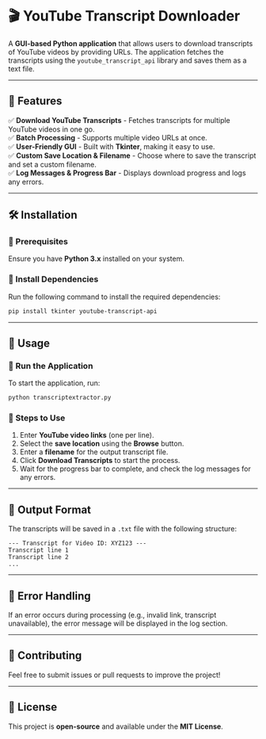 # 🎬 YouTube Transcript Downloader

A **GUI-based Python application** that allows users to download transcripts of YouTube videos by providing URLs. The application fetches the transcripts using the `youtube_transcript_api` library and saves them as a text file.

---

## 🚀 Features

✅ **Download YouTube Transcripts** - Fetches transcripts for multiple YouTube videos in one go.  
✅ **Batch Processing** - Supports multiple video URLs at once.  
✅ **User-Friendly GUI** - Built with **Tkinter**, making it easy to use.  
✅ **Custom Save Location & Filename** - Choose where to save the transcript and set a custom filename.  
✅ **Log Messages & Progress Bar** - Displays download progress and logs any errors.  

---

## 🛠️ Installation

### **🔹 Prerequisites**
Ensure you have **Python 3.x** installed on your system.

### **🔹 Install Dependencies**
Run the following command to install the required dependencies:

```bash
pip install tkinter youtube-transcript-api
```

---

## 📌 Usage

### **🔹 Run the Application**
To start the application, run:

```bash
python transcriptextractor.py
```

### **🔹 Steps to Use**
1. Enter **YouTube video links** (one per line).
2. Select the **save location** using the **Browse** button.
3. Enter a **filename** for the output transcript file.
4. Click **Download Transcripts** to start the process.
5. Wait for the progress bar to complete, and check the log messages for any errors.

---

## 📂 Output Format

The transcripts will be saved in a `.txt` file with the following structure:

```
--- Transcript for Video ID: XYZ123 ---
Transcript line 1
Transcript line 2
...
```

---

## 🛑 Error Handling

If an error occurs during processing (e.g., invalid link, transcript unavailable), the error message will be displayed in the log section.

---

## 🤝 Contributing

Feel free to submit issues or pull requests to improve the project!

---

## 📜 License

This project is **open-source** and available under the **MIT License**.
